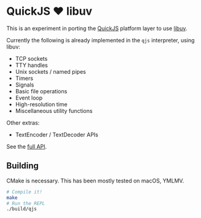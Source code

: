 
# QuickJS ❤️ libuv

This is an experiment in porting the [QuickJS] platform layer to use [libuv].

Currently the following is already implemented in the `qjs` interpreter, using libuv:

- TCP sockets
- TTY handles
- Unix sockets / named pipes
- Timers
- Signals
- Basic file operations
- Event loop
- High-resolution time
- Miscellaneous utility functions

Other extras:

- TextEncoder / TextDecoder APIs

See the [full API].

## Building

CMake is necessary. This has been mostly tested on macOS, YMLMV.

```bash
# Compile it!
make
# Run the REPL
./build/qjs
```

[QuickJS]: https://bellard.org/quickjs/
[libuv]: https://libuv.org/
[full API]: API.md
